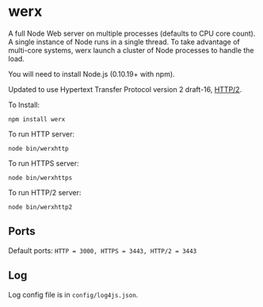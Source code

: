 werx
====

A full Node Web server on multiple processes (defaults to CPU core count). A single instance of Node runs in a single thread. To take advantage of multi-core systems, werx launch a cluster of Node processes to handle the load. 

You will need to install Node.js (0.10.19+ with npm). 

Updated to use Hypertext Transfer Protocol version 2 draft-16, [HTTP/2].

To Install:

```
npm install werx
``` 

To run HTTP server:

```
node bin/werxhttp
```

To run HTTPS server:

```
node bin/werxhttps
```

To run HTTP/2 server:

```
node bin/werxhttp2
```

## Ports

Default ports: `HTTP = 3000, HTTPS = 3443, HTTP/2 = 3443`

## Log

Log config file is in `config/log4js.json`. 


[HTTP/2]:(http://tools.ietf.org/html/draft-ietf-httpbis-http2-16)
